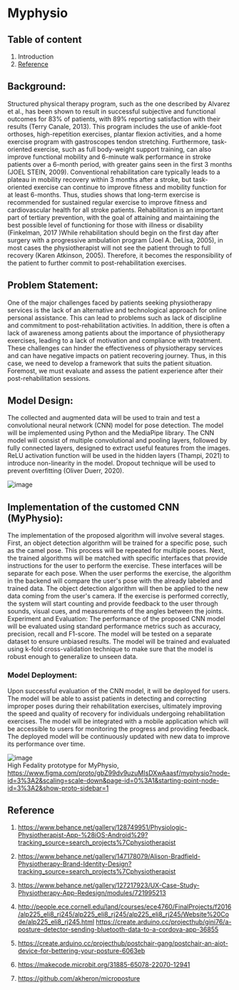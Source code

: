# Myphysio

## Table of content

1. Introduction 
6. [Reference](#Reference)


## Background:
Structured physical therapy program, such as the one described by Alvarez et al., has been shown to result in successful subjective and functional outcomes for 83% of patients, with 89% reporting satisfaction with their results (Terry Canale, 2013).
This program includes the use of ankle-foot orthoses, high-repetition exercises, plantar flexion activities, and a home exercise program with gastroscopes tendon stretching. Furthermore, task-oriented exercise, such as full body-weight support training, can also improve functional mobility and 6-minute walk performance in stroke patients over a 6-month period, with greater gains seen in the first 3 months (JOEL STEIN, 2009). Conventional rehabilitation care typically leads to a plateau in mobility recovery within 3 months after a stroke, but task-oriented exercise can continue to improve fitness and mobility function for at least 6-months. Thus, studies shows that long-term exercise is recommended for sustained regular exercise to improve fitness and cardiovascular health for all stroke patients. 
Rehabilitation is an important part of tertiary prevention, with the goal of attaining and maintaining the best possible level of functioning for those with illness or disability (Finkelman, 2017 )While rehabilitation should begin on the first day after surgery with a progressive ambulation program (Joel A. DeLisa, 2005), in most cases the physiotherapist will not see the patient through to full recovery (Karen Atkinson, 2005). Therefore, it becomes the responsibility of the patient to further commit to post-rehabilitation exercises.


## Problem Statement:
One of the major challenges faced by patients seeking physiotherapy services is the lack of an alternative and technological approach for online personal assistance. This can lead to problems such as lack of discipline and commitment to post-rehabilitation activities. In addition, there is often a lack of awareness among patients about the importance of physiotherapy exercises, leading to a lack of motivation and compliance with treatment. 
These challenges can hinder the effectiveness of physiotherapy services and can have negative impacts on patient recovering journey. Thus, in this case, we need to develop a framework that suits the patient situation. Foremost, we must evaluate and assess the patient experience after their post-rehabilitation sessions. 


## Model Design:
The collected and augmented data will be used to train and test a convolutional neural network (CNN) model for pose detection. The model will be implemented using Python and the MediaPipe library. The CNN model will consist of multiple convolutional and pooling layers, followed by fully connected layers, designed to extract useful features from the images. ReLU activation function will be used in the hidden layers (Thampi, 2021) to introduce non-linearity in the model. Dropout technique will be used to prevent overfitting (Oliver Duerr, 2020).




![image](https://user-images.githubusercontent.com/63984422/229899316-0442b555-2c89-40ed-bf17-ce946edcc415.png)



## Implementation of the customed CNN (MyPhysio):

The implementation of the proposed algorithm will involve several stages. First, an object detection algorithm will be trained for a specific pose, such as the camel pose. This process will be repeated for multiple poses. Next, the trained algorithms will be matched with specific interfaces that provide instructions for the user to perform the exercise. These interfaces will be separate for each pose. When the user performs the exercise, the algorithm in the backend will compare the user's pose with the already labeled and trained data. The object detection algorithm will then be applied to the new data coming from the user's camera. If the exercise is performed correctly, the system will start counting and provide feedback to the user through sounds, visual cues, and measurements of the angles between the joints.
Experiment and Evaluation:
The performance of the proposed CNN model will be evaluated using standard performance metrics such as accuracy, precision, recall and F1-score. The model will be tested on a separate dataset to ensure unbiased results. The model will be trained and evaluated using k-fold cross-validation technique to make sure that the model is robust enough to generalize to unseen data. 

### Model Deployment:
Upon successful evaluation of the CNN model, it will be deployed for users. The model will be able to assist patients in detecting and correcting improper poses during their rehabilitation exercises, ultimately improving the speed and quality of recovery for individuals undergoing rehabilitation exercises. The model will be integrated with a mobile application which will be accessible to users for monitoring the progress and providing feedback. The deployed model will be continuously updated with new data to improve its performance over time. 

![image](https://user-images.githubusercontent.com/63984422/229899450-31d26569-f8cb-436c-a8ba-5a9aacf12b56.png)
<br>
High Fedality prototype for MyPhysio, https://www.figma.com/proto/gbZ99dv9uzuMIsDXwAaasf/myphysio?node-id=3%3A2&scaling=scale-down&page-id=0%3A1&starting-point-node-id=3%3A2&show-proto-sidebar=1







## Reference



1. https://www.behance.net/gallery/128749951/Physiologic-Physiotherapist-App-%28iOS-Android%29?tracking_source=search_projects%7Cphysiotherapist

2. https://www.behance.net/gallery/147178079/Alison-Bradfield-Physiotherapy-Brand-Identity-Design?tracking_source=search_projects%7Cphysiotherapist

3. https://www.behance.net/gallery/127217923/UX-Case-Study-Physiotherapy-App-Redesign/modules/721995213

4. http://people.ece.cornell.edu/land/courses/ece4760/FinalProjects/f2016/alp225_eli8_rj245/alp225_eli8_rj245/alp225_eli8_rj245/Website%20Code/alp225_eli8_rj245.html
https://create.arduino.cc/projecthub/gini76/a-posture-detector-sending-bluetooth-data-to-a-cordova-app-36855

5. https://create.arduino.cc/projecthub/postchair-gang/postchair-an-aiot-device-for-bettering-your-posture-6063eb

6. https://makecode.microbit.org/31885-65078-22070-12941
7. https://github.com/akheron/microposture
